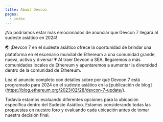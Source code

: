 ```yaml
---
title: About Devcon
pages:
  - index
---
```

¡No podríamos estar más emocionados de anunciar que Devcon 7 llegará al sudeste asiático en 2024!

🌏 ¡Devcon 7 en el sudeste asiático ofrece la oportunidad de brindar una plataforma en el escenario mundial de Ethereum a una comunidad grande, nueva, activa y diversa!
💗 Al traer Devcon a SEA, llegaremos a más comunidades locales de Ethereum y apuntaremos a aumentar la diversidad dentro de la comunidad de Ethereum.

Lea el anuncio completo con detalles sobre por qué Devcon 7 está programado para 2024 en el sudeste asiático en la [publicación de blog] (https://blog.ethereum.org/2023/02/28/devcon-7-update/).

Todavía estamos evaluando diferentes opciones para la ubicación específica dentro del Sudeste Asiático. Estamos considerando todas las [propuestas en nuestro foro](https://forum.devcon.org/c/devcon-7-location-suggestions/14) y evaluando cada ubicación antes de tomar nuestra decisión final.
